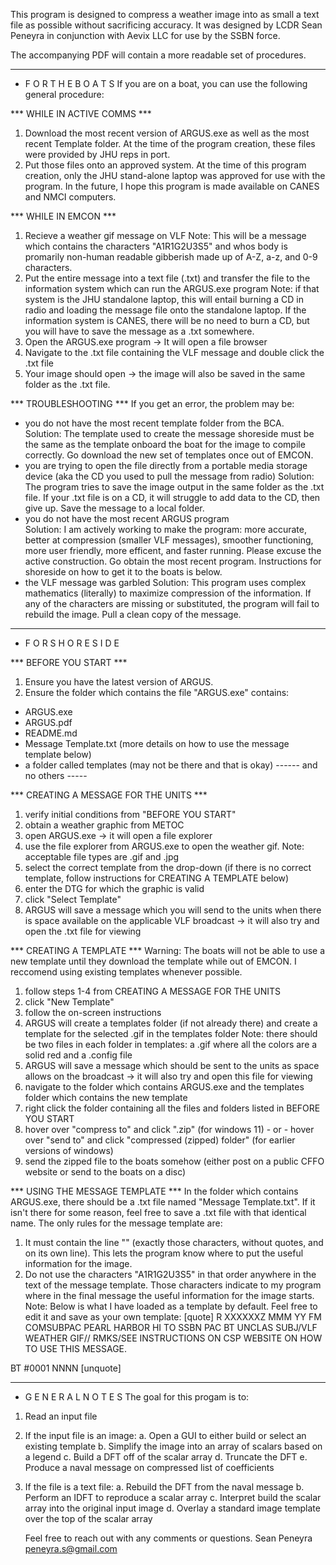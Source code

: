 This program is designed to compress a weather image into as small a text file as possible without sacrificing accuracy.  It was designed by LCDR Sean Peneyra in conjunction with Aevix LLC for use by the SSBN force.

The accompanying PDF will contain a more readable set of procedures.

*************************************************
* F O R   T H E   B O A T S
If you are on a boat, you can use the following general procedure:

*** WHILE IN ACTIVE COMMS ***
1. Download the most recent version of ARGUS.exe as well as the most recent Template folder.  At the time of the program creation, these files were provided by JHU reps in port.
2. Put those files onto an approved system.  At the time of this program creation, only the JHU stand-alone laptop was approved for use with the program.  In the future, I hope this program is made available on CANES and NMCI computers.

*** WHILE IN EMCON ***
1. Recieve a weather gif message on VLF
    Note: This will be a message which contains the characters "A1R1G2U3S5" and whos body is promarily non-human readable gibberish made up of A-Z, a-z, and 0-9 characters.
2. Put the entire message into a text file (.txt) and transfer the file to the information system which can run the ARGUS.exe program
    Note: if that system is the JHU standalone laptop, this will entail burning a CD in radio and loading the message file onto the standalone laptop.  If the information system is CANES, there will be no need to burn a CD, but you will have to save the message as a .txt somewhere.
3. Open the ARGUS.exe program -> It will open a file browser
4. Navigate to the .txt file containing the VLF message and double click the .txt file
5. Your image should open -> the image will also be saved in the same folder as the .txt file.

*** TROUBLESHOOTING ***
If you get an error, the problem may be:
- you do not have the most recent template folder from the BCA.  
    Solution: The template used to create the message shoreside must be the same as the template onboard the boat for the image to compile correctly. Go download the new set of templates once out of EMCON.
- you are trying to open the file directly from a portable media storage device (aka the CD you used to pull the message from radio) 
    Solution: The program tries to save the image output in the same folder as the .txt file. If your .txt file is on a CD, it will struggle to add data to the CD, then give up. Save the message to a local folder.
- you do not have the most recent ARGUS program  
    Solution: I am actively working to make the program: more accurate, better at compression (smaller VLF messages), smoother functioning, more user friendly, more efficent, and faster running.  Please excuse the active construction. Go obtain the most recent program.  Instructions for shoreside on how to get it to the boats is below.
- the VLF message was garbled
    Solution: This program uses complex mathematics (literally) to maximize compression of the information. If any of the characters are missing or substituted, the program will fail to rebuild the image. Pull a clean copy of the message.

*************************************************
* F O R   S H O R E S I D E

*** BEFORE YOU START ***
1. Ensure you have the latest version of ARGUS.
2. Ensure the folder which contains the file "ARGUS.exe" contains:
- ARGUS.exe
- ARGUS.pdf
- README.md
- Message Template.txt (more details on how to use the message template below)
- a folder called templates (may not be there and that is okay)
------ and no others -----

*** CREATING A MESSAGE FOR THE UNITS ***
1. verify initial conditions from "BEFORE YOU START"
2. obtain a weather graphic from METOC
3. open ARGUS.exe -> it will open a file explorer
4. use the file explorer from ARGUS.exe to open the weather gif.
    Note: acceptable file types are .gif and .jpg
5. select the correct template from the drop-down (if there is no correct template, follow instructions for CREATING A TEMPLATE below)
6. enter the DTG for which the graphic is valid
7. click "Select Template"
8. ARGUS will save a message which you will send to the units when there is space available on the applicable VLF broadcast -> it will also try and open the .txt file for viewing

*** CREATING A TEMPLATE ***
    Warning: The boats will not be able to use a new template until they download the template while out of EMCON. I reccomend using existing templates whenever possible.
1. follow steps 1-4 from CREATING A MESSAGE FOR THE UNITS
2. click "New Template"
3. follow the on-screen instructions
4. ARGUS will create a templates folder (if not already there) and create a template for the selected .gif in the templates folder
    Note: there should be two files in each folder in templates: a .gif where all the colors are a solid red and a .config file
5. ARGUS will save a message which should be sent to the units as space allows on the broadcast -> it will also try and open this file for viewing
6. navigate to the folder which contains ARGUS.exe and the templates folder which contains the new template
7. right click the folder containing all the files and folders listed in BEFORE YOU START
8. hover over "compress to" and click ".zip" (for windows 11) - or - hover over "send to" and click "compressed (zipped) folder" (for earlier versions of windows)
9. send the zipped file to the boats somehow (either post on a public CFFO website or send to the boats on a disc)

*** USING THE MESSAGE TEMPLATE ***
In the folder which contains ARGUS.exe, there should be a .txt file named "Message Template.txt".  If it isn't there for some reason, feel free to save a .txt file with that identical name. The only rules for the message template are:
1. It must contain the line "<message>" (exactly those characters, without quotes, and on its own line).  This lets the program know where to put the useful information for the image.
2. Do not use the characters "A1R1G2U3S5" in that order anywhere in the text of the message template.  Those characters indicate to my program where in the final message the useful information for the image starts.
    Note: Below is what I have loaded as a template by default. Feel free to edit it and save as your own template:
[quote]
R XXXXXXZ MMM YY
FM COMSUBPAC PEARL HARBOR HI
TO SSBN PAC
BT
UNCLAS
SUBJ/VLF WEATHER GIF//
RMKS/SEE INSTRUCTIONS ON CSP WEBSITE ON HOW TO USE THIS MESSAGE.
<message>
BT
#0001
NNNN
[unquote]

*************************************************
* G E N E R A L   N O T E S
 The goal for this progam is to:
 1. Read an input file
 2. If the input file is an image:
     a. Open a GUI to either build or select an existing template
     b. Simplify the image into an array of scalars based on a legend
     c. Build a DFT off of the scalar array
     d. Truncate the DFT
     e. Produce a naval message on compressed list of coefficients
 4. If the file is a text file:
     a. Rebuild the DFT from the naval message
     b. Perform an IDFT to reproduce a scalar array
     c. Interpret build the scalar array into the original input image
     d. Overlay a standard image template over the top of the scalar array

     Feel free to reach out with any comments or questions.
     Sean Peneyra
     peneyra.s@gmail.com